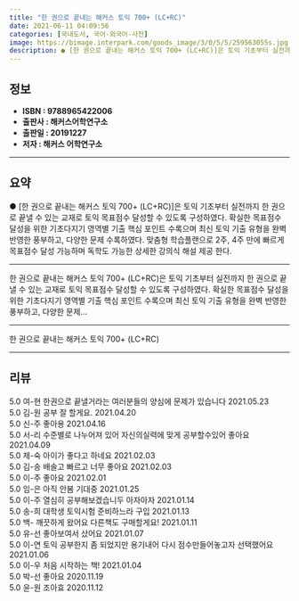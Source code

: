 ```yaml
---
title: "한 권으로 끝내는 해커스 토익 700+ (LC+RC)"
date: 2021-06-11 04:09:56
categories: [국내도서, 국어-외국어-사전]
image: https://bimage.interpark.com/goods_image/3/0/5/5/259563055s.jpg
description: ● [한 권으로 끝내는 해커스 토익 700+ (LC+RC)]은 토익 기초부터 실전까지 한 권으로 끝낼 수 있는 교재로 토익 목표점수 달성할 수 있도록 구성하였다. 확실한 목표점수 달성을 위한 기초다지기 영역별 기출 핵심 포인트 수록으며 최신 토익 기출 유형을 완벽 반영한 풍부하고,
---
```


## **정보**

- **ISBN : 9788965422006**
- **출판사 : 해커스어학연구소**
- **출판일 : 20191227**
- **저자 : 해커스 어학연구소**

------



## **요약**

●  [한 권으로 끝내는 해커스 토익 700+ (LC+RC)]은 토익 기초부터 실전까지 한 권으로 끝낼 수 있는 교재로 토익 목표점수 달성할 수 있도록 구성하였다. 확실한 목표점수 달성을 위한 기초다지기  영역별 기출 핵심 포인트 수록으며 최신 토익 기출 유형을 완벽 반영한 풍부하고, 다양한 문제 수록하였다. 맞춤형 학습플랜으로 2주, 4주 만에 빠르게 목표점수 달성 가능하며 독학도 가능한 상세한 강의식 해설 제공 한다.

------

한 권으로 끝내는 해커스 토익 700+ (LC+RC)은 토익 기초부터 실전까지 한 권으로 끝낼 수 있는 교재로 토익 목표점수 달성할 수 있도록 구성하였다. 확실한 목표점수 달성을 위한 기초다지기  영역별 기출 핵심 포인트 수록으며 최신 토익 기출 유형을 완벽 반영한 풍부하고, 다양한 문제... 

------


한 권으로 끝내는 해커스 토익 700+ (LC+RC) 

------


## **리뷰** 

5.0 여-현 한권으로 끝낼거라는 여러분들의 양심에 문제가 있습니다 2021.05.23 <br/>5.0 김-원 공부 잘 할게요. 2021.04.20 <br/>5.0 신-주 좋아용 2021.04.16 <br/>5.0 서-리 수준별로 나누어져 있어 자신의실력에 맞게 공부할수있어 좋아요 2021.04.09 <br/>5.0 제-숙 아이가 좋다고 하네요 2021.02.03 <br/>5.0 김-송 배솔고 빠르고 너무 좋아요 2021.02.03 <br/>5.0 이-주 좋아요 2021.02.01 <br/>5.0 임-은 아직 안봄 기대중 2021.01.25 <br/>5.0 이-주 열심히 공부해보겠습니두 아자아자 2021.01.14 <br/>5.0 송-희 대학생 토익시험 준비하느라 구입 2021.01.13 <br/>5.0 백- 깨끗하게 왔어요 다른책도 구매할게요! 2021.01.11 <br/>5.0 유-선 좋아보여서 샀어요 2021.01.07 <br/>5.0 이-연 토익 공부한지 좀 되었지만 용기내어 다시 점수만들어놓고자 선택했어요 2021.01.06 <br/>5.0 이-우 처음 시작하는 책!  2021.01.04 <br/>5.0 박-선 좋아요 2020.11.19 <br/>5.0 윤-원 조아효 2020.11.12 <br/>